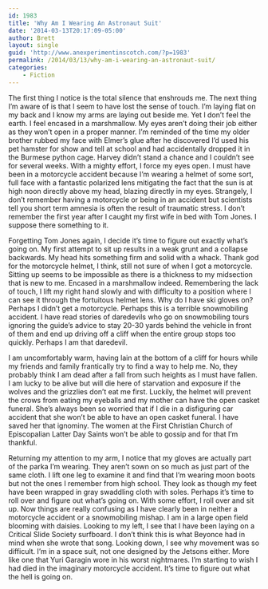 ```yaml
---
id: 1983
title: 'Why Am I Wearing An Astronaut Suit'
date: '2014-03-13T20:17:09-05:00'
author: Brett
layout: single
guid: 'http://www.anexperimentinscotch.com/?p=1983'
permalink: /2014/03/13/why-am-i-wearing-an-astronaut-suit/
categories:
    - Fiction
---
```


The first thing I notice is the total silence that enshrouds me. The next thing I’m aware of is that I seem to have lost the sense of touch. I’m laying flat on my back and I know my arms are laying out beside me. Yet I don’t feel the earth. I feel encased in a marshmallow. My eyes aren’t doing their job either as they won’t open in a proper manner. I’m reminded of the time my older brother rubbed my face with Elmer’s glue after he discovered I’d used his pet hamster for show and tell at school and had accidentally dropped it in the Burmese python cage. Harvey didn’t stand a chance and I couldn’t see for several weeks. With a mighty effort, I force my eyes open. I must have been in a motorcycle accident because I’m wearing a helmet of some sort, full face with a fantastic polarized lens mitigating the fact that the sun is at high noon directly above my head, blazing directly in my eyes. Strangely, I don’t remember having a motorcycle or being in an accident but scientists tell you short term amnesia is often the result of traumatic stress. I don’t remember the first year after I caught my first wife in bed with Tom Jones. I suppose there something to it.

Forgetting Tom Jones again, I decide it’s time to figure out exactly what’s going on. My first attempt to sit up results in a weak grunt and a collapse backwards. My head hits something firm and solid with a whack. Thank god for the motorcycle helmet, I think, still not sure of when I got a motorcycle. Sitting up seems to be impossible as there is a thickness to my midsection that is new to me. Encased in a marshmallow indeed. Remembering the lack of touch, I lift my right hand slowly and with difficulty to a position where I can see it through the fortuitous helmet lens. Why do I have ski gloves on? Perhaps I didn’t get a motorcycle. Perhaps this is a terrible snowmobiling accident. I have read stories of daredevils who go on snowmobiling tours ignoring the guide’s advice to stay 20-30 yards behind the vehicle in front of them and end up driving off a cliff when the entire group stops too quickly. Perhaps I am that daredevil.

I am uncomfortably warm, having lain at the bottom of a cliff for hours while my friends and family frantically try to find a way to help me. No, they probably think I am dead after a fall from such heights as I must have fallen. I am lucky to be alive but will die here of starvation and exposure if the wolves and the grizzlies don’t eat me first. Luckily, the helmet will prevent the crows from eating my eyeballs and my mother can have the open casket funeral. She’s always been so worried that if I die in a disfiguring car accident that she won’t be able to have an open casket funeral. I have saved her that ignominy. The women at the First Christian Church of Episcopalian Latter Day Saints won’t be able to gossip and for that I’m thankful.

Returning my attention to my arm, I notice that my gloves are actually part of the parka I’m wearing. They aren’t sown on so much as just part of the same cloth. I lift one leg to examine it and find that I’m wearing moon boots but not the ones I remember from high school. They look as though my feet have been wrapped in gray swaddling cloth with soles. Perhaps it’s time to roll over and figure out what’s going on. With some effort, I roll over and sit up. Now things are really confusing as I have clearly been in neither a motorcycle accident or a snowmobiling mishap. I am in a large open field blooming with daisies. Looking to my left, I see that I have been laying on a Critical Slide Society surfboard. I don’t think this is what Beyonce had in mind when she wrote that song. Looking down, I see why movement was so difficult. I’m in a space suit, not one designed by the Jetsons either. More like one that Yuri Garagin wore in his worst nightmares. I’m starting to wish I had died in the imaginary motorcycle accident. It’s time to figure out what the hell is going on.